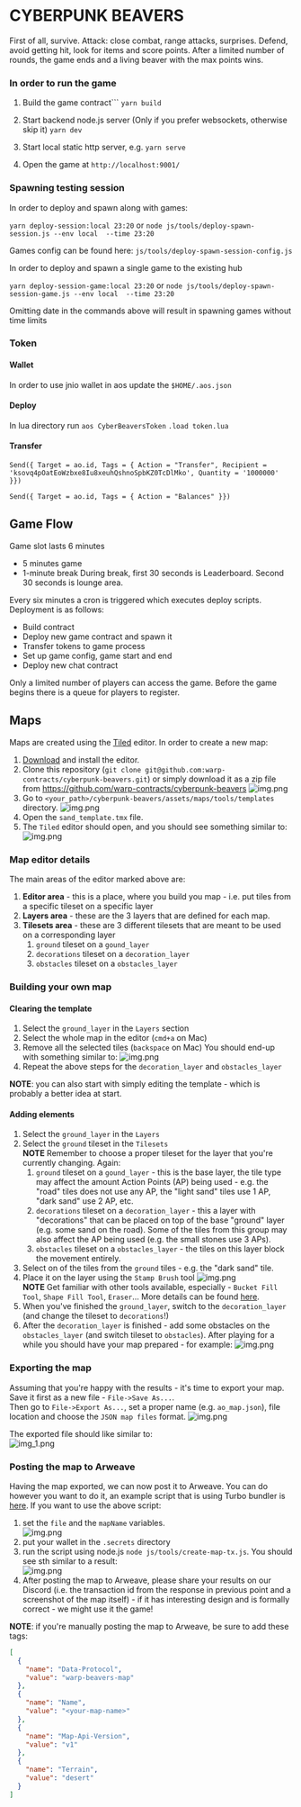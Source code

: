# CYBERPUNK BEAVERS

First of all, survive.
Attack: close combat, range attacks, surprises.
Defend, avoid getting hit, look for items and score points.
After a limited number of rounds, the game ends and a living beaver with the max points wins.

### In order to run the game

1. Build the game contract```
`yarn build`

2. Start backend node.js server (Only if you prefer websockets, otherwise skip it)
   `yarn dev `

3. Start local static http server, e.g.
   `yarn serve`

4. Open the game at `http://localhost:9001/`

### Spawning testing session

In order to deploy and spawn along with games:

`yarn deploy-session:local 23:20`
or
`node js/tools/deploy-spawn-session.js --env local  --time 23:20`

Games config can be found here:
`js/tools/deploy-spawn-session-config.js`

In order to deploy and spawn a single game to the existing hub

`yarn deploy-session-game:local 23:20`
or
`node js/tools/deploy-spawn-session-game.js --env local  --time 23:20`

Omitting date in the commands above will result in spawning games without time limits

### Token

#### Wallet

In order to use jnio wallet in aos update the `$HOME/.aos.json`

#### Deploy

In lua directory run
`aos CyberBeaversToken`
`.load token.lua`

#### Transfer

`Send({ Target = ao.id, Tags = { Action = "Transfer", Recipient = 'ksovq4pOatEoWzbxe8Iu8xeuhQshnoSpbKZ0TcDlMko', Quantity = '1000000' }})`

`Send({ Target = ao.id, Tags = { Action = "Balances" }})`

## Game Flow

Game slot lasts 6 minutes

- 5 minutes game
- 1-minute break
  During break, first 30 seconds is Leaderboard.
  Second 30 seconds is lounge area.

Every six minutes a cron is triggered which executes deploy scripts.
Deployment is as follows:

- Build contract
- Deploy new game contract and spawn it
- Transfer tokens to game process
- Set up game config, game start and end
- Deploy new chat contract

Only a limited number of players can access the game.
Before the game begins there is a queue for players to register.

## Maps

Maps are created using the [Tiled](https://www.mapeditor.org/) editor.
In order to create a new map:

1. [Download](https://thorbjorn.itch.io/tiled/download/eyJpZCI6Mjg3NjgsImV4cGlyZXMiOjE3MTg4NzAwODV9.hntXxFoxhdEGIhCFOT9LoTeul4M%3d) and install the editor.
2. Clone this repository (`git clone git@github.com:warp-contracts/cyberpunk-beavers.git`) or simply download it as a zip file from https://github.com/warp-contracts/cyberpunk-beavers
   ![img.png](assets/readme/donwload.png)
3. Go to `<your_path>/cyberpunk-beavers/assets/maps/tools/templates` directory.
   ![img.png](assets/readme/templates_dir.png)
4. Open the `sand_template.tmx` file.
5. The `Tiled` editor should open, and you should see something similar to:
   ![img.png](assets/readme/tiled_editor.png)

### Map editor details

The main areas of the editor marked above are:

1. **Editor area** - this is a place, where you build you map - i.e. put tiles from a specific tileset on a specific layer
2. **Layers area** - these are the 3 layers that are defined for each map.
3. **Tilesets area** - these are 3 different tilesets that are meant to be used on a corresponding layer
   1. `ground` tileset on a `gound_layer`
   2. `decorations` tileset on a `decoration_layer`
   3. `obstacles` tileset on a `obstacles_layer`

### Building your own map

#### Clearing the template

1. Select the `ground_layer` in the `Layers` section
2. Select the whole map in the editor (`cmd+a` on Mac)
3. Remove all the selected tiles (`backspace` on Mac)
   You should end-up with something similar to:
   ![img.png](assets/readme/ground_removed.png)
4. Repeat the above steps for the `decoration_layer` and `obstacles_layer`

**NOTE**: you can also start with simply editing the template - which is probably a better idea at start.

#### Adding elements

1. Select the `ground_layer` in the `Layers`
2. Select the `ground` tileset in the `Tilesets`  
   **NOTE** Remember to choose a proper tileset for the layer that you're currently changing. Again:
   1. `ground` tileset on a `gound_layer` - this is the base layer, the tile type may affect the amount
      Action Points (AP) being used - e.g. the "road" tiles does not use any AP, the "light sand" tiles use 1 AP, "dark sand" use 2 AP, etc.
   2. `decorations` tileset on a `decoration_layer` - this a layer with "decorations" that can be placed on top
      of the base "ground" layer (e.g. some sand on the road). Some of the tiles from this group may also affect the
      AP being used (e.g. the small stones use 3 APs).
   3. `obstacles` tileset on a `obstacles_layer` - the tiles on this layer block the movement entirely.
3. Select on of the tiles from the `ground` tiles - e.g. the "dark sand" tile.
4. Place it on the layer using the `Stamp Brush` tool ![img.png](assets/readme/stamp_tool.png)  
   **NOTE** Get familiar with other tools available, especially - `Bucket Fill Tool`, `Shape Fill Tool`, `Eraser`...
   More details can be found [here](https://doc.mapeditor.org/en/stable/manual/editing-tile-layers/).
5. When you've finished the `ground_layer`, switch to the `decoration_layer` (and change the tileset to `decorations`!)
6. After the `decoration_layer` is finished - add some obstacles on the `obstacles_layer` (and switch tileset to `obstacles`).
   After playing for a while you should have your map prepared - for example:
   ![img.png](assets/readme/ao-map_2.png)

### Exporting the map

Assuming that you're happy with the results - it's time to export your map.  
Save it first as a new file - `File->Save As...`.  
Then go to `File->Export As...`, set a proper name (e.g. `ao_map.json`), file location and choose the `JSON map files` format.
![img.png](assets/readme/export.png)

The exported file should like similar to:  
![img_1.png](assets/readme/exported.png)

### Posting the map to Arweave

Having the map exported, we can now post it to Arweave. You can do however you want to do it, an example script that is using
Turbo bundler is [here](https://github.com/warp-contracts/cyberpunk-beavers/blob/main/js/tools/create-map-tx.js).
If you want to use the above script:

1. set the `file` and the `mapName` variables.  
   ![img.png](assets/readme/send.png)
2. put your wallet in the `.secrets` directory
3. run the script using node.js `node js/tools/create-map-tx.js`.
   You should see sth similar to a result:  
   ![img.png](assets/readme/sendResult.png)
4. After posting the map to Arweave, please share your results on our Discord (i.e. the transaction id from the response in previous point and a screenshot of the map itself) - if it has interesting design and is formally correct -
   we might use it the game!

**NOTE**: if you're manually posting the map to Arweave, be sure to add these tags:

```json
[
  {
    "name": "Data-Protocol",
    "value": "warp-beavers-map"
  },
  {
    "name": "Name",
    "value": "<your-map-name>"
  },
  {
    "name": "Map-Api-Version",
    "value": "v1"
  },
  {
    "name": "Terrain",
    "value": "desert"
  }
]
```
